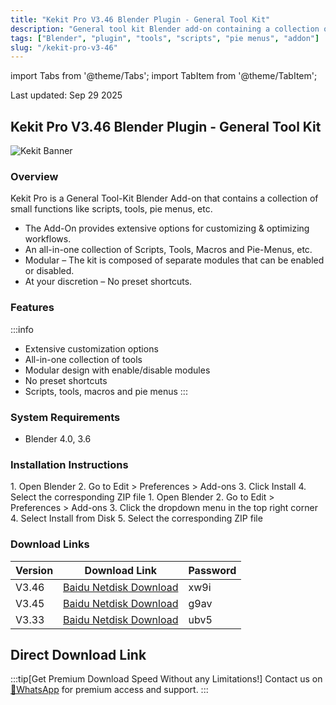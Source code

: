 ```yaml
---
title: "Kekit Pro V3.46 Blender Plugin - General Tool Kit"
description: "General tool kit Blender add-on containing a collection of scripts, tools, pie menus and more"
tags: ["Blender", "plugin", "tools", "scripts", "pie menus", "addon"]
slug: "/kekit-pro-v3-46"
---
```


import Tabs from '@theme/Tabs';
import TabItem from '@theme/TabItem';

<div class="time-stamp">Last updated: Sep 29 2025</div>

## Kekit Pro V3.46 Blender Plugin - General Tool Kit

![Kekit Banner](https://www.gfxcamp.com/wp-content/uploads/2024/02/Kekit.jpg)

### Overview

Kekit Pro is a General Tool-Kit Blender Add-on that contains a collection of small functions like scripts, tools, pie menus, etc.

- The Add-On provides extensive options for customizing & optimizing workflows.
- An all-in-one collection of Scripts, Tools, Macros and Pie-Menus, etc.
- Modular – The kit is composed of separate modules that can be enabled or disabled.
- At your discretion – No preset shortcuts.

### Features

:::info
- Extensive customization options
- All-in-one collection of tools
- Modular design with enable/disable modules
- No preset shortcuts
- Scripts, tools, macros and pie menus
:::

### System Requirements

- Blender 4.0, 3.6

### Installation Instructions

<Tabs>
<TabItem value="blender4" label="Blender 4 or Lower" default>
1. Open Blender
2. Go to Edit > Preferences > Add-ons
3. Click Install
4. Select the corresponding ZIP file
</TabItem>
<TabItem value="blender41" label="Blender 4.1 or Higher">
1. Open Blender
2. Go to Edit > Preferences > Add-ons
3. Click the dropdown menu in the top right corner
4. Select Install from Disk
5. Select the corresponding ZIP file
</TabItem>
</Tabs>

### Download Links

| Version | Download Link | Password |
|---------|---------------|----------|
| V3.46 | [Baidu Netdisk Download](https://pan.baidu.com/s/1FQqVfFpZiCngjU4qkSdPvg?pwd=xw9i) | xw9i |
| V3.45 | [Baidu Netdisk Download](https://pan.baidu.com/s/1VnLFsZCPXdyR4ItNAZ0FrQ?pwd=g9av) | g9av |
| V3.33 | [Baidu Netdisk Download](https://pan.baidu.com/s/1b2Roo3Kb2w1RcDRGjw820w?pwd=ubv5) | ubv5 |

## Direct Download Link
:::tip[Get Premium Download Speed Without any Limitations!]
Contact us on [💬WhatsApp](https://wa.me/+8613237610083) for premium  access and support.
:::